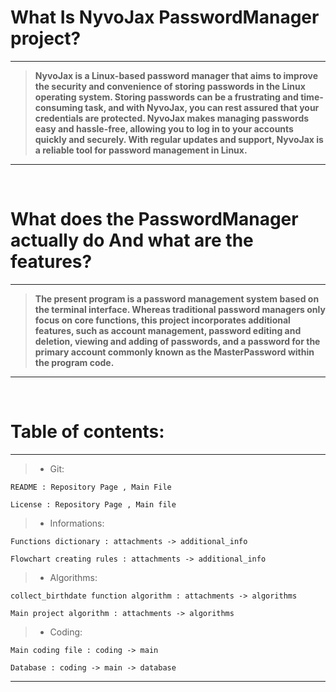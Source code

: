 # What Is NyvoJax PasswordManager project?
---
> **NyvoJax is a Linux-based password manager that aims to improve the security and convenience of storing passwords in the Linux operating system. Storing passwords can be a frustrating and time-consuming task,  and with NyvoJax, you can rest assured that your credentials are protected. NyvoJax makes managing passwords easy and hassle-free, allowing you to log in to your accounts quickly and securely. With regular
>  updates and support, NyvoJax is a reliable tool for password management in Linux.**
---
<br>


# What does the PasswordManager actually do And what are the features? 
---
> **The present program is a password management system based on the terminal interface. Whereas traditional password managers only focus on core functions, this project incorporates additional features, such
> as account management, password editing and deletion, viewing and adding of passwords, and a password for the primary account commonly known as the MasterPassword within the program code.**
---
<br>


# Table of contents: 
---
> - Git:

    README : Repository Page , Main File
    
    License : Repository Page , Main file

> - Informations:

    Functions dictionary : attachments -> additional_info
  
    Flowchart creating rules : attachments -> additional_info

  
> - Algorithms:

    collect_birthdate function algorithm : attachments -> algorithms
    
    Main project algorithm : attachments -> algorithms
    
> - Coding:

    Main coding file : coding -> main
    
    Database : coding -> main -> database

---
<br>
